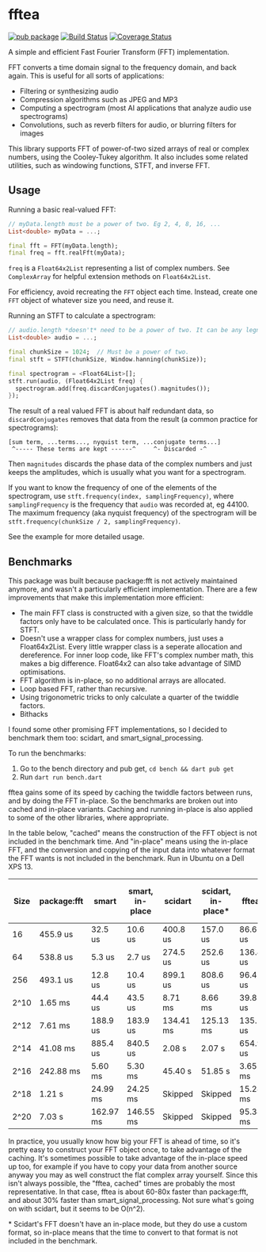 # fftea

[![pub package](https://img.shields.io/pub/v/fftea.svg)](https://pub.dev/packages/fftea)
[![Build Status](https://github.com/liamappelbe/fftea/workflows/CI/badge.svg)](https://github.com/liamappelbe/fftea/actions?query=workflow%3ACI+branch%3Amain)
[![Coverage Status](https://coveralls.io/repos/github/liamappelbe/fftea/badge.svg?branch=main)](https://coveralls.io/github/liamappelbe/fftea?branch=main)

A simple and efficient Fast Fourier Transform (FFT) implementation.

FFT converts a time domain signal to the frequency domain, and back again. This
is useful for all sorts of applications:

- Filtering or synthesizing audio
- Compression algorithms such as JPEG and MP3
- Computing a spectrogram (most AI applications that analyze audio use
  spectrograms)
- Convolutions, such as reverb filters for audio, or blurring filters for images

This library supports FFT of power-of-two sized arrays of real or complex
numbers, using the Cooley-Tukey algorithm. It also includes some related
utilities, such as windowing functions, STFT, and inverse FFT.

## Usage

Running a basic real-valued FFT:

```dart
// myData.length must be a power of two. Eg 2, 4, 8, 16, ...
List<double> myData = ...;

final fft = FFT(myData.length);
final freq = fft.realFft(myData);
```

`freq` is a `Float64x2List` representing a list of complex numbers. See
`ComplexArray` for helpful extension methods on `Float64x2List`.

For efficiency, avoid recreating the `FFT` object each time. Instead, create one
`FFT` object of whatever size you need, and reuse it.

Running an STFT to calculate a spectrogram:

```dart
// audio.length *doesn't* need to be a power of two. It can be any legnth.
List<double> audio = ...;

final chunkSize = 1024;  // Must be a power of two.
final stft = STFT(chunkSize, Window.hanning(chunkSize));

final spectrogram = <Float64List>[];
stft.run(audio, (Float64x2List freq) {
  spectrogram.add(freq.discardConjugates().magnitudes());
});

```

The result of a real valued FFT is about half redundant data, so
`discardConjugates` removes that data from the result (a common practice for
spectrograms):

```
[sum term, ...terms..., nyquist term, ...conjugate terms...]
 ^----- These terms are kept ------^     ^- Discarded -^
```

Then `magnitudes` discards the phase data of the complex numbers and just keeps
the amplitudes, which is usually what you want for a spectrogram.

If you want to know the frequency of one of the elements of the spectrogram, use
`stft.frequency(index, samplingFrequency)`, where `samplingFrequency` is the
frequency that `audio` was recorded at, eg 44100. The maximum frequency (aka
nyquist frequency) of the spectrogram will be
`stft.frequency(chunkSize / 2, samplingFrequency)`.

See the example for more detailed usage.

## Benchmarks

This package was built because package:fft is not actively maintained anymore,
and wasn't a particularly efficient implementation. There are a few
improvements that make this implementation more efficient:

- The main FFT class is constructed with a given size, so that the twiddle
  factors only have to be calculated once. This is particularly handy for STFT.
- Doesn't use a wrapper class for complex numbers, just uses a Float64x2List.
  Every little wrapper class is a seperate allocation and dereference. For inner
  loop code, like FFT's complex number math, this makes a big difference.
  Float64x2 can also take advantage of SIMD optimisations.
- FFT algorithm is in-place, so no additional arrays are allocated.
- Loop based FFT, rather than recursive.
- Using trigonometric tricks to only calculate a quarter of the twiddle factors.
- Bithacks

I found some other promising FFT implementations, so I decided to benchmark them
too: scidart, and smart_signal_processing.

To run the benchmarks:

1. Go to the bench directory and pub get, `cd bench && dart pub get`
2. Run `dart run bench.dart`

fftea gains some of its speed by caching the twiddle factors between runs, and
by doing the FFT in-place. So the benchmarks are broken out into cached and
in-place variants. Caching and running in-place is also applied to some of the
other libraries, where appropriate.

In the table below, "cached" means the construction of the FFT object is not
included in the benchmark time. And "in-place" means using the in-place FFT, and
the conversion and copying of the input data into whatever format the FFT wants
is not included in the benchmark. Run in Ubuntu on a Dell XPS 13.

| Size | package:fft | smart | smart, in-place | scidart | scidart, in-place* | fftea | fftea, cached | fftea, in-place, cached |
| --- | --- | --- | --- | --- | --- | --- | --- | --- |
| 16 | 455.9 us | 32.5 us | 10.6 us | 400.8 us | 157.0 us | 86.6 us | 42.1 us | 42.9 us |
| 64 | 538.8 us | 5.3 us | 2.7 us | 274.5 us | 252.6 us | 136.4 us | 119.0 us | 102.5 us |
| 256 | 493.1 us | 12.8 us | 10.4 us | 899.1 us | 808.6 us | 96.4 us | 68.3 us | 58.0 us |
| 2^10 | 1.65 ms | 44.4 us | 43.5 us | 8.71 ms | 8.66 ms | 39.8 us | 28.6 us | 24.6 us |
| 2^12 | 7.61 ms | 188.9 us | 183.9 us | 134.41 ms | 125.13 ms | 135.2 us | 118.1 us | 108.2 us |
| 2^14 | 41.08 ms | 885.4 us | 840.5 us | 2.08 s | 2.07 s | 654.9 us | 592.3 us | 489.3 us |
| 2^16 | 242.88 ms | 5.60 ms | 5.30 ms | 45.40 s | 51.85 s | 3.65 ms | 6.77 ms | 2.57 ms |
| 2^18 | 1.21 s | 24.99 ms | 24.25 ms | Skipped | Skipped | 15.28 ms | 13.94 ms | 10.65 ms |
| 2^20 | 7.03 s | 162.97 ms | 146.55 ms | Skipped | Skipped | 95.38 ms | 101.17 ms | 73.54 ms |

In practice, you usually know how big your FFT is ahead of time, so it's pretty
easy to construct your FFT object once, to take advantage of the caching. It's
sometimes possible to take advantage of the in-place speed up too, for example
if you have to copy your data from another source anyway you may as well
construct the flat complex array yourself. Since this isn't always possible,
the "fftea, cached" times are probably the most representative. In that case,
fftea is about 60-80x faster than package:fft, and about 30% faster than
smart_signal_processing. Not sure what's going on with scidart, but it seems to
be O(n^2).

\* Scidart's FFT doesn't have an in-place mode, but they do use a custom format,
so in-place means that the time to convert to that format is not included in the
benchmark.
